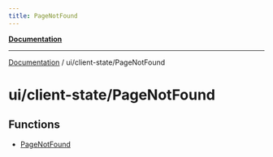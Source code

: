 ```yaml
---
title: PageNotFound
---
```


[**Documentation**](../../../index.md)

***

[Documentation](../../../index.md) / ui/client-state/PageNotFound

# ui/client-state/PageNotFound

## Functions

- [PageNotFound](functions/PageNotFound.md)
